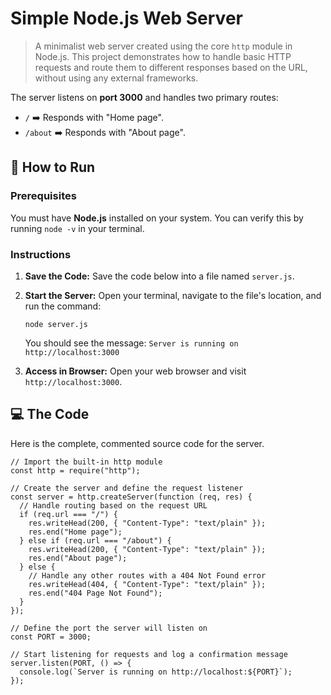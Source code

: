 # Simple Node.js Web Server

> A minimalist web server created using the core `http` module in Node.js. This project demonstrates how to handle basic HTTP requests and route them to different responses based on the URL, without using any external frameworks.

The server listens on **port 3000** and handles two primary routes:

- `/` ➡️ Responds with "Home page".
- `/about` ➡️ Responds with "About page".

## 🚀 How to Run

### Prerequisites

You must have **Node.js** installed on your system. You can verify this by running `node -v` in your terminal.

### Instructions

1.  **Save the Code:** Save the code below into a file named `server.js`.
2.  **Start the Server:** Open your terminal, navigate to the file's location, and run the command:

    ```
    node server.js

    ```

    You should see the message: `Server is running on http://localhost:3000`

3.  **Access in Browser:** Open your web browser and visit `http://localhost:3000`.

## 💻 The Code

Here is the complete, commented source code for the server.

```
// Import the built-in http module
const http = require("http");

// Create the server and define the request listener
const server = http.createServer(function (req, res) {
  // Handle routing based on the request URL
  if (req.url === "/") {
    res.writeHead(200, { "Content-Type": "text/plain" });
    res.end("Home page");
  } else if (req.url === "/about") {
    res.writeHead(200, { "Content-Type": "text/plain" });
    res.end("About page");
  } else {
    // Handle any other routes with a 404 Not Found error
    res.writeHead(404, { "Content-Type": "text/plain" });
    res.end("404 Page Not Found");
  }
});

// Define the port the server will listen on
const PORT = 3000;

// Start listening for requests and log a confirmation message
server.listen(PORT, () => {
  console.log(`Server is running on http://localhost:${PORT}`);
});

```
